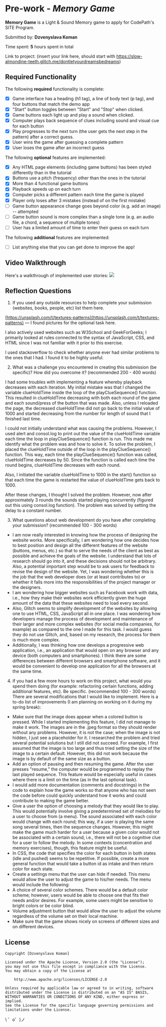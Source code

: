 # Pre-work - *Memory Game*

**Memory Game** is a Light & Sound Memory game to apply for CodePath's SITE Program. 

Submitted by: **Dzvenyslava Koman**

Time spent: **5** hours spent in total

Link to project: (insert your link here, should start with https://slow-almondine-teeth.glitch.me/dontletyourdreamsbedreams)

## Required Functionality

The following **required** functionality is complete:

* [x] Game interface has a heading (h1 tag), a line of body text (p tag), and four buttons that match the demo app
* [x] "Start" button toggles between "Start" and "Stop" when clicked. 
* [x] Game buttons each light up and play a sound when clicked. 
* [x] Computer plays back sequence of clues including sound and visual cue for each button
* [x] Play progresses to the next turn (the user gets the next step in the pattern) after a correct guess. 
* [x] User wins the game after guessing a complete pattern
* [x] User loses the game after an incorrect guess

The following **optional** features are implemented:

* [x] Any HTML page elements (including game buttons) has been styled differently than in the tutorial
* [x] Buttons use a pitch (frequency) other than the ones in the tutorial
* [x] More than 4 functional game buttons
* [x] Playback speeds up on each turn
* [x] Computer picks a different pattern each time the game is played
* [x] Player only loses after 3 mistakes (instead of on the first mistake)
* [ ] Game button appearance change goes beyond color (e.g. add an image) -- attempted
* [ ] Game button sound is more complex than a single tone (e.g. an audio file, a chord, a sequence of multiple tones)
* [ ] User has a limited amount of time to enter their guess on each turn

The following **additional** features are implemented:

- [ ] List anything else that you can get done to improve the app!

## Video Walkthrough

Here's a walkthrough of implemented user stories:
<img src="http://g.recordit.co/vK7ZYbJpty.gif">


## Reflection Questions
1. If you used any outside resources to help complete your submission (websites, books, people, etc) list them here. 

[https://unsplash.com/t/textures-patterns](https://unsplash.com/t/textures-patterns) — I found pictures for the optional task here.

I also actively used websites such as W3School and GeekForGeeks; I primarily looked at rules connected to the syntax of JavaScript, CSS, and HTML since I was not familiar with it prior to this exercise.

I used stackoverflow to check whether anyone ever had similar problems to the ones that I had. I found it to be highly useful.

2. What was a challenge you encountered in creating this submission (be specific)? How did you overcome it? (recommended 200 - 400 words) 

I had some troubles with implementing a feature whereby playback decreases with each iteration. My initial mistake was that I changed the variable clueHoldTime inside the loop of the playClueSequence() function. This resulted in clueHoldTime decreasing with both each round of the game and each sound/press of the button that was made. Also, unless I reloaded the page, the decreased clueHoldTime did not go back to the initial value of 1000 and started decreasing from the number for length of sound that I finished last time.

I could not initially understand what was causing the problems. However, I used alert and consol.log to print out the value of the clueHoldTime variable each time the loop in playClueSequence() function is run. This made me identify what the problem was and how to solve it. To solve the problem, I placed the clueHoldTime outside of the loop in the playClueSequence() function. This way, each time the playClueSequence() function was called, clueHoldTime decreases by 50. Since the function is called each time the round begins, clueHoldTime decreases with each round.

Also, I initiated the variable clueHoldTime to 1000 in the start() function so that each time the game is restarted the value of clueHoldTime gets back to 1000.

After these changes, I thought I solved the problem. However, now after approximately 3 rounds the sounds started playing concurrently (figured out this using consol.log function). The problem was solved by setting the delay to a constant number.




3. What questions about web development do you have after completing your submission? (recommended 100 - 300 words) 

- I am now really interested in knowing how the process of designing the website works. More specifically, I am wondering how one decides how to best position and design all the different features of the website (buttons, menus, etc.) so that to serve the needs of the client as best as possible and achieve the goals of the website. I understand that lots of research should go into it, and these decisions should not be arbitrary. Also, a potential important step would be to ask users for feedback to revise the design of the website. Yet, I was wondering whether this is the job that the web developer does (or at least contributes to) or whether it falls more into the responsibilities of the project manager or the designers.
- I am wondering how bigger websites such as Facebook work with data, i.e., how they make their websites work efficiently given the huge amount of the data that these websites need to load every second. 
- Also, Glitch seems to simplify development of the websites by allowing one to use HTML, CSS, JavaScript all in one place. I was wondering how developers manage the process of development and maintenance of their larger and more complex websites (for social media companies, for example) as compared to the one I made for this task. I would guess they do not use Glitch, and, based on my research, the process for them is much more complex. 
- Additionally, I was thinking how one develops a progressive web application, i.e., an application that would open on any browser and any device (both computers and smartphones). I think there are some differences between different browsers and smartphone software, and it would be convenient to develop one application for all the browsers at the same time. 


4. If you had a few more hours to work on this project, what would you spend them doing (for example: refactoring certain functions, adding additional features, etc). Be specific. (recommended 100 - 300 words) 
There are several modifications that I would like to implement. Here is a to-do list of improvements (I am planning on working on it during my spring break):
- Make sure that the image does appear when a colored button is pressed. While I started implementing this feature, I did not manage to make it work. The images are in the .jpeg format so they should render without any problems. However, it is not the case; when the image is not hidden, I just see a placeholder for it. I researched the problem and tried several potential solutions but I still did not succeed. For example, I first assumed that the image is too large and thus tried setting the size of the image to a certain default. However, this did not work because the image is by default of the same size as a button.
- Add an option of pausing and then resuming the game. After the user presses "resume," the computer would be programmed to replay the last played sequence. This feature would be especially useful in cases where there is a limit on the time (as in the last optional task).
- I would add more documentation (comments and docstrings) in the code to explain how the game works so that anyone who has not seen the code before could quickly understand how it works and could contribute to making the game better.
- Give a user the option of choosing a melody that they would like to play. This would potentially involve giving a predetermined set of melodies for a user to choose from (a menu). The sound associated with each color would change with each round; this way, if a user is playing the same song several times, then the sequence changes. However, this might make the game much harder for a user because a given color would not be associated with a certain sound, i.e., there will not be a cognitive clue for a user to follow the melody. In some contexts (concentration and memory exercises), though, this feature might be useful.
- In CSS, the code that specifies the color for each button in both states (idle and pushed) seems to be repetitive. If possible, create a more general function that would take a button id as intake and then return color for each state.
- Create a settings menu that the user can hide if needed. This menu would allow the user to adjust the game to his/her needs. The menu would include the following:
- A choice of several color schemes. There would be a default color scheme; however, users would be able to choose one that fits their needs and/or desires. For example, some users might be sensitive to bright colors or be color blind.
- Volume adjustment button that would allow the user to adjust the volume regardless of the volume set on their local machine.
- Make sure that the game shows nicely on screens of different sizes and on different devices.




## License

    Copyright [Dzvenyslava Koman]

    Licensed under the Apache License, Version 2.0 (the "License");
    you may not use this file except in compliance with the License.
    You may obtain a copy of the License at

        http://www.apache.org/licenses/LICENSE-2.0

    Unless required by applicable law or agreed to in writing, software
    distributed under the License is distributed on an "AS IS" BASIS,
    WITHOUT WARRANTIES OR CONDITIONS OF ANY KIND, either express or implied.
    See the License for the specific language governing permissions and
    limitations under the License.
\ ゜o゜)ノ
